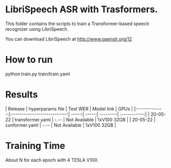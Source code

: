 # LibriSpeech ASR with Trasformers.
This folder contains the scripts to train a Transformer-based speech recognizer
using LibriSpeech.

You can download LibriSpeech at http://www.openslr.org/12


# How to run
python train.py train/train.yaml

# Results

| Release | hyperparams file | Test WER | Model link | GPUs |
|:-------------:|:---------------------------:| -----:| -----:| --------:| :-----------:|
| 20-05-22 | transformer.yaml | -.-- | Not Available | 1xV100 32GB |
| 20-05-22 | conformer.yaml | -.-- | Not Available | 1xV100 32GB |


# Training Time
About N for each epoch with 4 TESLA V100.
